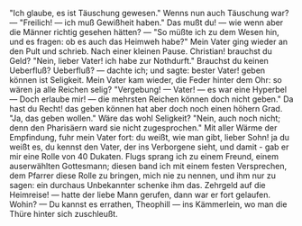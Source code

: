 <a name="12"></a>

"Ich glaube, es ist Täuschung gewesen."
Wenns nun auch Täuschung war? —
"Freilich! — ich muß Gewißheit haben."
Das mußt du! — wie wenn aber die Männer richtig gesehen
hätten? —
"So müßte ich zu dem Wesen hin, und es fragen: ob
es auch das Heimweh habe?"
Mein Vater ging wieder an den Pult und schrieb. Nach
einer kleinen Pause.
Christian! brauchst du Geld?
"Nein, lieber Vater! ich habe zur Nothdurft."
Brauchst du keinen Ueberfluß?
Ueberfluß? — dachte ich; und sagte: bester Vater! geben
können ist Seligkeit.
Mein Vater kam wieder, die Feder hinter dem Ohr: so
wären ja alle Reichen selig?
"Vergebung! — Vater! — es war eine Hyperbel —
Doch erlaube mir! — die mehrsten Reichen können doch
nicht geben."
Da hast du Recht! das geben können hat aber doch noch
einen höhern Grad.
"Ja, das geben wollen."
Wäre das wohl Seligkeit?
"Nein, auch noch nicht; denn den Pharisäern ward sie
nicht zugesprochen."
Mit aller Wärme der Empfindung, fuhr mein Vater fort:
du weißt, wie man gibt, lieber Sohn! ja du weißt es,
du kennst den Vater, der ins Verborgene sieht, und damit -
gab er mir eine Rolle von 40 Dukaten.
Flugs sprang ich zu einem Freund, einem auserwählten
Gottesmann; diesen band ich mit einem festen Versprechen,
dem Pfarrer diese Rolle zu bringen, mich nie zu nennen,
und ihm nur zu sagen: ein durchaus Unbekannter schenke
ihm das.
Zehrgeld auf die Heimreise! — hatte der liebe Mann gerufen,
dann war er fort gelaufen. Wohin? —
Du kannst es errathen, Theophill — ins Kämmerlein,
wo man die Thüre hinter sich zuschleußt.

